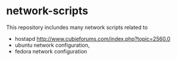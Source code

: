 # network-scripts

This repository inclundes many network scripts related to 
- hostapd
    http://www.cubieforums.com/index.php?topic=2560.0
- ubuntu network configuration, 
- fedora network configuration
